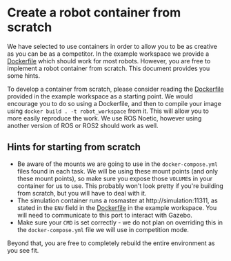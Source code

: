 # Create a robot container from scratch
We have selected to use containers in order to allow you to be as creative as you can be as a competitor. In the example workspace we provide a [Dockerfile](https://github.com/FieldRobotEvent/example_ws/blob/main/Dockerfile) which should work for most robots. However, you are free to implement a robot container from scratch. This document provides you some hints.

To develop a container from scratch, please consider reading the [Dockerfile](https://github.com/FieldRobotEvent/example_ws/blob/main/Dockerfile) provided in the example workspace as a starting point. We would encourage you to do so using a Dockerfile, and then to compile your image using `docker build . -t robot_workspace` from it. This will allow you to more easily reproduce the work. We use ROS Noetic, however using another version of ROS or ROS2 should work as well.

## Hints for starting from scratch

* Be aware of the mounts we are going to use in the `docker-compose.yml` files found in each task. We will be using these mount points (and only these mount points), so make sure you expose those `VOLUME`s in your container for us to use. This probably won't look pretty if you're building from scratch, but you will have to deal with it.
* The simulation container runs a rosmaster at http://simulation:11311, as stated in the `ENV` field in the [Dockerfile](https://github.com/FieldRobotEvent/example_ws/blob/main/Dockerfile) in the example workspace. You will need to communicate to this port to interact with Gazebo.
* Make sure your `CMD` is set correctly - we do not plan on overriding this in the `docker-compose.yml` file we will use in competition mode.

Beyond that, you are free to completely rebuild the entire environment as you see fit.